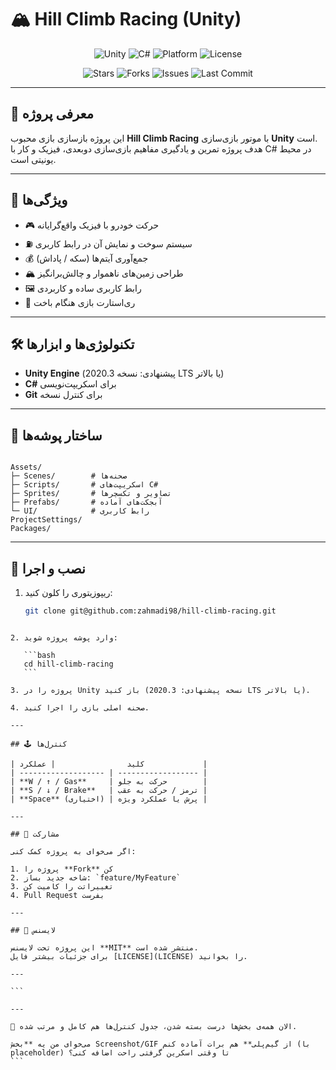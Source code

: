 # 🏔️ Hill Climb Racing (Unity)

<div align="center">

![Unity](https://img.shields.io/badge/Engine-Unity-black?logo=unity)
![C#](https://img.shields.io/badge/Language-C%23-239120?logo=c-sharp)
![Platform](https://img.shields.io/badge/Platform-PC%20%7C%20Mobile-blue)
![License](https://img.shields.io/github/license/zahmadi98/hill-climb-racing)

![Stars](https://img.shields.io/github/stars/zahmadi98/hill-climb-racing?style=social)
![Forks](https://img.shields.io/github/forks/zahmadi98/hill-climb-racing?style=social)
![Issues](https://img.shields.io/github/issues/zahmadi98/hill-climb-racing)
![Last Commit](https://img.shields.io/github/last-commit/zahmadi98/hill-climb-racing)

</div>

---

## 📌 معرفی پروژه

این پروژه بازسازی بازی محبوب **Hill Climb Racing** با موتور بازی‌سازی **Unity** است.  
هدف پروژه تمرین و یادگیری مفاهیم بازی‌سازی دوبعدی، فیزیک و کار با C# در محیط یونیتی است.

---

## 🎯 ویژگی‌ها

- 🎮 حرکت خودرو با فیزیک واقع‌گرایانه  
- ⛽ سیستم سوخت و نمایش آن در رابط کاربری  
- 💰 جمع‌آوری آیتم‌ها (سکه / پاداش)  
- 🏔️ طراحی زمین‌های ناهموار و چالش‌برانگیز  
- 🖼️ رابط کاربری ساده و کاربردی  
- 🔄 ری‌استارت بازی هنگام باخت  

---

## 🛠️ تکنولوژی‌ها و ابزارها

- **Unity Engine** (پیشنهادی: نسخه 2020.3 LTS یا بالاتر)  
- **C#** برای اسکریپت‌نویسی  
- **Git** برای کنترل نسخه  

---

## 📂 ساختار پوشه‌ها

```

Assets/
├─ Scenes/        # صحنه‌ها
├─ Scripts/       # اسکریپت‌های C#
├─ Sprites/       # تصاویر و تکسچرها
├─ Prefabs/       # آبجکت‌های آماده
└─ UI/            # رابط کاربری
ProjectSettings/
Packages/

````

---

## 🚀 نصب و اجرا

1. ریپوزیتوری را کلون کنید:

   ```bash
   git clone git@github.com:zahmadi98/hill-climb-racing.git
````

2. وارد پوشه پروژه شوید:

   ```bash
   cd hill-climb-racing
   ```

3. پروژه را در Unity باز کنید (نسخه پیشنهادی: 2020.3 LTS یا بالاتر).

4. صحنه اصلی بازی را اجرا کنید.

---

## 🕹️ کنترل‌ها

| کلید                | عملکرد             |
| ------------------- | ------------------ |
| **W / ↑ / Gas**     | حرکت به جلو        |
| **S / ↓ / Brake**   | ترمز / حرکت به عقب |
| **Space** (اختیاری) | پرش یا عملکرد ویژه |

---

## 🤝 مشارکت

اگر می‌خوای به پروژه کمک کنی:

1. پروژه را **Fork** کن
2. شاخه جدید بساز: `feature/MyFeature`
3. تغییراتت را کامیت کن
4. Pull Request بفرست

---

## 📜 لایسنس

این پروژه تحت لایسنس **MIT** منتشر شده است.
برای جزئیات بیشتر فایل [LICENSE](LICENSE) را بخوانید.

---

```

---

📌 الان همه‌ی بخش‌ها درست بسته شدن، جدول کنترل‌ها هم کامل و مرتب شده.  

می‌خوای من یه **بخش Screenshot/GIF از گیم‌پلی** هم برات آماده کنم (با placeholder) تا وقتی اسکرین گرفتی راحت اضافه کنی؟
```
